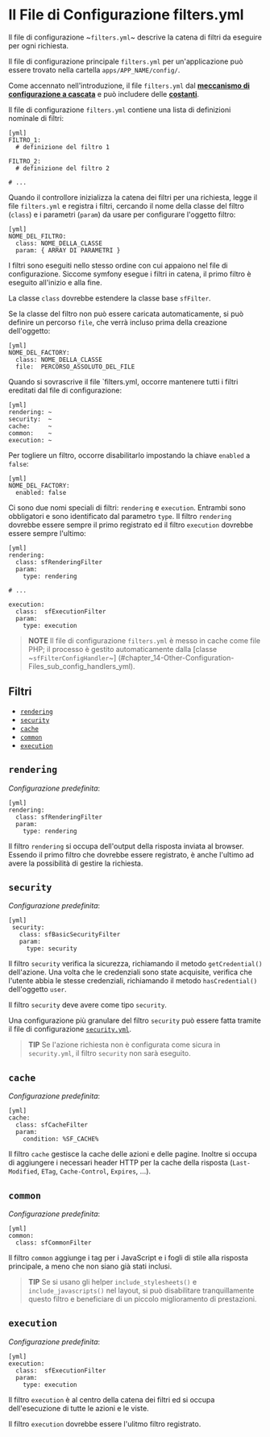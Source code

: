 Il File di Configurazione filters.yml
=====================================

Il file di configurazione ~`filters.yml`~ descrive la catena di filtri da
eseguire per ogni richiesta.

Il file di configurazione principale `filters.yml` per un'applicazione
può essere trovato nella cartella `apps/APP_NAME/config/`.

Come accennato nell'introduzione, il file `filters.yml` dal
[**meccanismo di configurazione a cascata**](#chapter_03-Configuration-Files-Principles_sub_configurazione_a_cascata)
e può includere delle [**costanti**](#chapter_03-Configuration-Files-Principles_sub_costanti).

Il file di configurazione `filters.yml` contiene una lista di definizioni
nominale di filtri:

    [yml]
    FILTRO_1:
      # definizione del filtro 1

    FILTRO_2:
      # definizione del filtro 2

    # ...

Quando il controllore inizializza la catena dei filtri per una richiesta,
legge il file `filters.yml` e registra i filtri, cercando il nome della
classe del filtro (`class`) e i parametri (`param`) da usare per
configurare l'oggetto filtro:

    [yml]
    NOME_DEL_FILTRO:
      class: NOME_DELLA_CLASSE
      param: { ARRAY DI PARAMETRI }

I filtri sono eseguiti nello stesso ordine con cui appaiono nel file di
configurazione. Siccome symfony esegue i filtri in catena, il primo
filtro è eseguito all'inizio e alla fine.

La classe `class` dovrebbe estendere la classe base `sfFilter`.

Se la classe del filtro non può essere caricata automaticamente, si può
definire un percorso `file`, che verrà incluso prima della creazione
dell'oggetto:

    [yml]
    NOME_DEL_FACTORY:
      class: NOME_DELLA_CLASSE
      file:  PERCORSO_ASSOLUTO_DEL_FILE

Quando si sovrascrive il file `filters.yml, occorre mantenere tutti i
filtri ereditati dal file di configurazione:

    [yml]
    rendering: ~
    security:  ~
    cache:     ~
    common:    ~
    execution: ~

Per togliere un filtro, occorre disabilitarlo impostando la chiave
`enabled` a `false`:

    [yml]
    NOME_DEL_FACTORY:
      enabled: false

Ci sono due nomi speciali di filtri: `rendering` e `execution`. Entrambi
sono obbligatori e sono identificato dal parametro `type`. Il filtro
`rendering` dovrebbe essere sempre il primo registrato ed il filtro
`execution` dovrebbe essere sempre l'ultimo:

    [yml]
    rendering:
      class: sfRenderingFilter
      param:
        type: rendering

    # ...

    execution:
      class:  sfExecutionFilter
      param:
        type: execution

>**NOTE**
>Il file di configurazione `filters.yml` è messo in cache come file PHP;
>il processo è gestito automaticamente dalla
>[classe ~`sfFilterConfigHandler`~]
>(#chapter_14-Other-Configuration-Files_sub_config_handlers_yml).

<div class="pagebreak"></div>

Filtri
------

 * [`rendering`](#chapter_12-Filters_sub_rendering)
 * [`security`](#chapter_12-Filters_sub_security)
 * [`cache`](#chapter_12-Filters_sub_cache)
 * [`common`](#chapter_12-Filters_sub_common)
 * [`execution`](#chapter_12-Filters_sub_execution)

`rendering`
-----------

*Configurazione predefinita*:

    [yml]
    rendering:
      class: sfRenderingFilter
      param:
        type: rendering

Il filtro `rendering` si occupa dell'output della risposta inviata al
browser. Essendo il primo filtro che dovrebbe essere registrato, è
anche l'ultimo ad avere la possibilità di gestire la richiesta.

`security`
----------

*Configurazione predefinita*:

    [yml]
     security:
       class: sfBasicSecurityFilter
       param:
         type: security

Il filtro `security` verifica la sicurezza, richiamando il metodo
`getCredential()` dell'azione. Una volta che le credenziali sono
state acquisite, verifica che l'utente abbia le stesse credenziali,
richiamando il metodo `hasCredential()` dell'oggetto `user`.

Il filtro `security` deve avere come tipo `security`.

Una configurazione più granulare del filtro `security` può essere
fatta tramite il file di configurazione
[`security.yml`](#chapter_08-Security).

>**TIP**
>Se l'azione richiesta non è configurata come sicura in `security.yml`,
>il filtro `security` non sarà eseguito.

`cache`
-------

*Configurazione predefinita*:

    [yml]
    cache:
      class: sfCacheFilter
      param:
        condition: %SF_CACHE%

Il filtro `cache` gestisce la cache delle azioni e delle pagine.
Inoltre si occupa di aggiungere i necessari header HTTP per la
cache della risposta (`Last-Modified`, `ETag`, `Cache-Control`,
`Expires`, ...).

`common`
--------

*Configurazione predefinita*:

    [yml]
    common:
      class: sfCommonFilter

Il filtro `common` aggiunge i tag per i JavaScript e i fogli di stile
alla risposta principale, a meno che non siano già stati inclusi.

>**TIP**
>Se si usano gli helper `include_stylesheets()` e `include_javascripts()`
>nel layout, si può disabilitare tranquillamente questo filtro e
>beneficiare di un piccolo miglioramento di prestazioni.

`execution`
-----------

*Configurazione predefinita*:

    [yml]
    execution:
      class:  sfExecutionFilter
      param:
        type: execution

Il filtro `execution` è al centro della catena dei filtri ed si
occupa dell'esecuzione di tutte le azioni e le viste.

Il filtro `execution` dovrebbe essere l'ulitmo filtro registrato.

